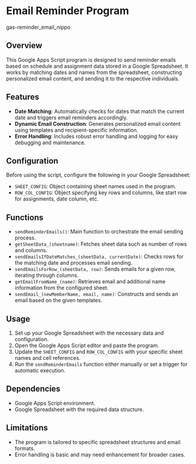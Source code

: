 # Email Reminder Program
gas-reminder_email_nippo

## Overview
This Google Apps Script program is designed to send reminder emails based on schedule and assignment data stored in a Google Spreadsheet. It works by matching dates and names from the spreadsheet, constructing personalized email content, and sending it to the respective individuals.

## Features
- **Date Matching**: Automatically checks for dates that match the current date and triggers email reminders accordingly.
- **Dynamic Email Construction**: Generates personalized email content using templates and recipient-specific information.
- **Error Handling**: Includes robust error handling and logging for easy debugging and maintenance.

## Configuration
Before using the script, configure the following in your Google Spreadsheet:
- `SHEET_CONFIG`: Object containing sheet names used in the program.
- `ROW_COL_CONFIG`: Object specifying key rows and columns, like start row for assignments, date column, etc.

## Functions
- `sendReminderEmails()`: Main function to orchestrate the email sending process.
- `getSheetData_(sheetname)`: Fetches sheet data such as number of rows and columns.
- `sendEmailsIfDateMatches_(sheetData, currentDate)`: Checks rows for the matching date and processes email sending.
- `sendEmailsForRow_(sheetData, row)`: Sends emails for a given row, iterating through columns.
- `getEmailFromName_(name)`: Retrieves email and additional name information from the configured sheet.
- `sendEmail_(newMemberName, email, name)`: Constructs and sends an email based on the given templates.

## Usage
1. Set up your Google Spreadsheet with the necessary data and configuration.
2. Open the Google Apps Script editor and paste the program.
3. Update the `SHEET_CONFIG` and `ROW_COL_CONFIG` with your specific sheet names and cell references.
4. Run the `sendReminderEmails` function either manually or set a trigger for automatic execution.

## Dependencies
- Google Apps Script environment.
- Google Spreadsheet with the required data structure.

## Limitations
- The program is tailored to specific spreadsheet structures and email formats.
- Error handling is basic and may need enhancement for broader cases.
